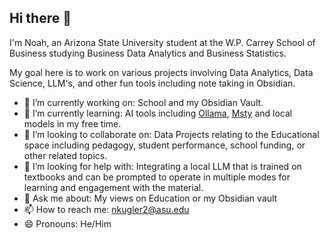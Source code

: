 ## Hi there 👋

I'm Noah, an Arizona State University student at the W.P. Carrey School of Business studying Business Data Analytics and Business Statistics. 

My goal here is to work on various projects involving Data Analytics, Data Science, LLM's, and other fun tools including note taking in Obsidian.

- 🔭 I’m currently working on: School and my Obsidian Vault.
- 🌱 I’m currently learning: AI tools including [Ollama](https://ollama.com), [Msty](https://msty.app) and local models in my free time.
- 👯 I’m looking to collaborate on: Data Projects relating to the Educational space including pedagogy, student performance, school funding, or other related topics. 
- 🤔 I’m looking for help with: Integrating a local LLM that is trained on textbooks and can be prompted to operate in multiple modes for learning and engagement with the material. 
- 💬 Ask me about: My views on Education or my Obsidian vault
- 📫 How to reach me: nkugler2@asu.edu
- 😄 Pronouns: He/Him

